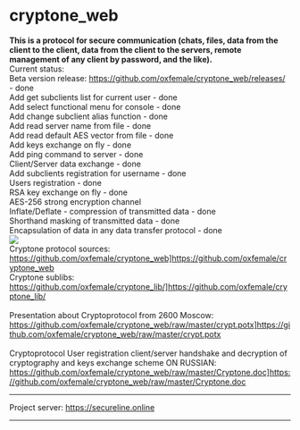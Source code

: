 # cryptone_web <br>
<b>This is a protocol for secure communication (chats, files, data from the client to the client, data from the client to the servers, remote management of any client by password, and the like).</b><br>
Current status: <br>
Beta version release: <a href="https://github.com/oxfemale/cryptone_web/releases/">https://github.com/oxfemale/cryptone_web/releases/</a> - done <br>
Add get subclients list for current user - done <br>
Add select functional menu for console - done <br>
Add change subclient alias function - done <br>
Add read server name from file - done <br>
Add read default AES vector from file - done <br>
Add keys exchange on fly - done <br>
Add ping command to server - done  <br>
Client/Server data exchange - done <br>
Add subclients registration for username - done <br>
Users registration - done <br>
RSA key exchange on fly - done <br>
AES-256 strong encryption channel <br>
Inflate/Deflate - compression of transmitted data - done <br>
Shorthand masking of transmitted data - done <br>
Encapsulation of data in any data transfer protocol - done <br>
<img src="http://kitsune.online/img/studiocpp.PNG" align="top"> <br>
Cryptone protocol sources: <a href="https://github.com/oxfemale/cryptone_web]https://github.com/oxfemale/cryptone_web">https://github.com/oxfemale/cryptone_web]https://github.com/oxfemale/cryptone_web</a> <br>
Cryptone sublibs: <a href="https://github.com/oxfemale/cryptone_lib/]https://github.com/oxfemale/cryptone_lib/">https://github.com/oxfemale/cryptone_lib/]https://github.com/oxfemale/cryptone_lib/</a> <br>
 <br>
Presentation about Cryptoprotocol from 2600 Moscow: <a href="https://github.com/oxfemale/cryptone_web/raw/master/crypt.potx]https://github.com/oxfemale/cryptone_web/raw/master/crypt.potx">https://github.com/oxfemale/cryptone_web/raw/master/crypt.potx]https://github.com/oxfemale/cryptone_web/raw/master/crypt.potx</a> <br>
 <br>
Cryptoprotocol User registration client/server handshake and decryption of cryptography and keys exchange scheme
ON RUSSIAN: <a href="https://github.com/oxfemale/cryptone_web/raw/master/Cryptone.doc]https://github.com/oxfemale/cryptone_web/raw/master/Cryptone.doc">https://github.com/oxfemale/cryptone_web/raw/master/Cryptone.doc]https://github.com/oxfemale/cryptone_web/raw/master/Cryptone.doc</a> <br>
<hr>
Project server: <a href="https://secureline.online/">https://secureline.online</a><br>
<hr>
 
